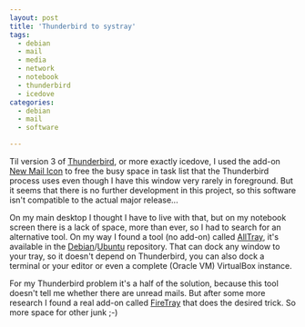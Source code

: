 ```yaml
---
layout: post
title: 'Thunderbird to systray'
tags:
  - debian
  - mail
  - media
  - network
  - notebook
  - thunderbird
  - icedove
categories:
  - debian
  - mail
  - software

---
```


Til version 3 of <a href="http://www.mozillamessaging.com/en-US/thunderbird/">Thunderbird</a>, or more exactly icedove, I used the add-on <a href="https://addons.mozilla.org/en-US/thunderbird/addon/8900/">New Mail Icon</a> to free the busy space in task list that the Thunderbird process uses even though I have this window very rarely in foreground. But it seems that there is no further development in this project, so this software isn't compatible to the actual major release...

On my main desktop I thought I have to live with that, but on my notebook screen there is a lack of space, more than ever, so I had to search for an alternative tool. On my way I found a tool (no add-on) called <a href="http://alltray.trausch.us/">AllTray</a>, it's available in the <a href="http://packages.debian.org/search?keywords=alltray&searchon=names&suite=all&section=all">Debian</a>/<a href="http://packages.ubuntu.com/search?keywords=alltray&searchon=names&suite=all&section=all">Ubuntu</a> repository. That can dock any window to your tray, so it doesn't depend on Thunderbird, you can also dock a terminal or your editor or even a complete (Oracle VM) VirtualBox instance.

For my Thunderbird problem it's a half of the solution, because this tool doesn't tell me whether there are unread mails. But after some more research I found a real add-on called <a href="https://addons.mozilla.org/en-US/thunderbird/addon/4868/">FireTray</a> that does the desired trick. So more space for other junk ;-)
